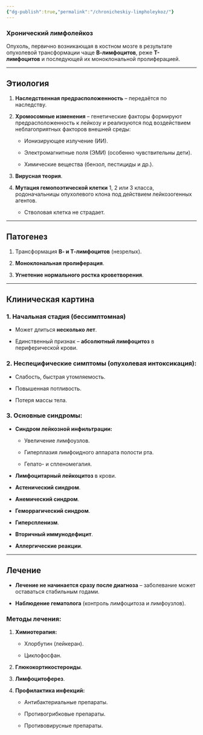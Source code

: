 ```yaml
---
{"dg-publish":true,"permalink":"/chronicheskiy-limpholeykoz/"}
---
```


### **Хронический лимфолейкоз**

Опухоль, первично возникающая в костном мозге в результате опухолевой трансформации чаще **В-лимфоцитов**, реже **Т-лимфоцитов** и последующей их моноклональной пролиферацией.

---

## **Этиология**

1. **Наследственная предрасположенность** – передаётся по наследству.
    
2. **Хромосомные изменения** – генетические факторы формируют предрасположенность к лейкозу и реализуются под воздействием неблагоприятных факторов внешней среды:
    
    - Ионизирующее излучение (ИИ).
        
    - Электромагнитные поля (ЭМИ) (особенно чувствительны дети).
        
    - Химические вещества (бензол, пестициды и др.).
        
3. **Вирусная теория**.
    
4. **Мутация гемопоэтической клетки** 1, 2 или 3 класса, родоначальницы опухолевого клона под действием лейкозогенных агентов.
    
    - Стволовая клетка не страдает.
        

---

## **Патогенез**

1. Трансформация **В- и Т-лимфоцитов** (незрелых).
    
2. **Моноклональная пролиферация**.
    
3. **Угнетение нормального ростка кроветворения**.
    

---

## **Клиническая картина**

### **1. Начальная стадия (бессимптомная)**

- Может длиться **несколько лет**.
    
- Единственный признак – **абсолютный лимфоцитоз** в периферической крови.
    

### **2. Неспецифические симптомы** (опухолевая интоксикация):

- Слабость, быстрая утомляемость.
    
- Повышенная потливость.
    
- Потеря массы тела.
    

### **3. Основные синдромы:**

- **Синдром лейкозной инфильтрации:**
    
    - Увеличение лимфоузлов.
        
    - Гиперплазия лимфоидного аппарата полости рта.
        
    - Гепато- и спленомегалия.
        
- **Лимфоцитарный лейкоцитоз** в крови.
    
- **Астенический синдром**.
    
- **Анемический синдром**.
    
- **Геморрагический синдром**.
    
- **Гиперспленизм**.
    
- **Вторичный иммунодефицит**.
    
- **Аллергические реакции**.
    

---

## **Лечение**

- **Лечение не начинается сразу после диагноза** – заболевание может оставаться стабильным годами.
    
- **Наблюдение гематолога** (контроль лимфоцитоза и лимфоузлов).
    

### **Методы лечения:**

1. **Химиотерапия:**
    
    - Хлорбутин (лейкеран).
        
    - Циклофосфан.
        
2. **Глюкокортикостероиды**.
    
3. **Лимфоцитоферез**.
    
4. **Профилактика инфекций:**
    
    - Антибактериальные препараты.
        
    - Противогрибковые препараты.
        
    - Противовирусные препараты.
